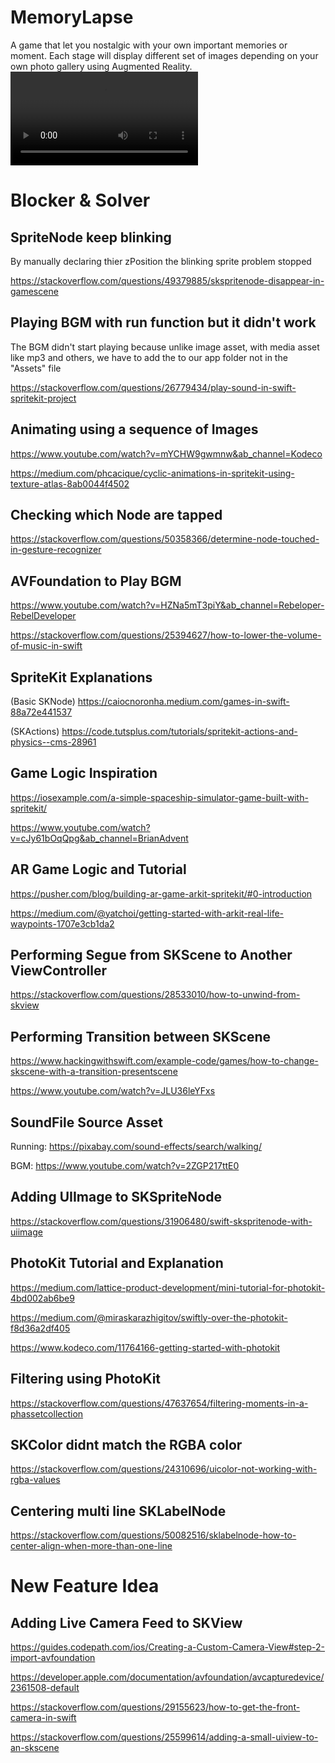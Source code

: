 # MemoryLapse
A game that let you nostalgic with your own important memories or moment. Each stage will display different set of images depending on your own photo gallery using Augmented Reality.
![](/Documentation/Documentation/MemoryLapseBumper.mp4)

# Blocker & Solver

## SpriteNode keep blinking
By manually declaring thier zPosition the blinking sprite problem stopped

https://stackoverflow.com/questions/49379885/skspritenode-disappear-in-gamescene

## Playing BGM with run function but it didn't work
The BGM didn't start playing because unlike image asset, with media asset like mp3 and others, we have to add the to our app folder not in the "Assets" file 

https://stackoverflow.com/questions/26779434/play-sound-in-swift-spritekit-project

## Animating using a sequence of Images
https://www.youtube.com/watch?v=mYCHW9gwmnw&ab_channel=Kodeco

https://medium.com/phcacique/cyclic-animations-in-spritekit-using-texture-atlas-8ab0044f4502

## Checking which Node are tapped
https://stackoverflow.com/questions/50358366/determine-node-touched-in-gesture-recognizer

## AVFoundation to Play BGM
https://www.youtube.com/watch?v=HZNa5mT3piY&ab_channel=Rebeloper-RebelDeveloper

https://stackoverflow.com/questions/25394627/how-to-lower-the-volume-of-music-in-swift

## SpriteKit Explanations
(Basic SKNode) https://caiocnoronha.medium.com/games-in-swift-88a72e441537

(SKActions) https://code.tutsplus.com/tutorials/spritekit-actions-and-physics--cms-28961

## Game Logic Inspiration
https://iosexample.com/a-simple-spaceship-simulator-game-built-with-spritekit/

https://www.youtube.com/watch?v=cJy61bOqQpg&ab_channel=BrianAdvent

## AR Game Logic and Tutorial
https://pusher.com/blog/building-ar-game-arkit-spritekit/#0-introduction

https://medium.com/@yatchoi/getting-started-with-arkit-real-life-waypoints-1707e3cb1da2

## Performing Segue from SKScene to Another ViewController
https://stackoverflow.com/questions/28533010/how-to-unwind-from-skview

## Performing Transition between SKScene
https://www.hackingwithswift.com/example-code/games/how-to-change-skscene-with-a-transition-presentscene

https://www.youtube.com/watch?v=JLU36leYFxs

## SoundFile Source Asset
Running: https://pixabay.com/sound-effects/search/walking/

BGM: https://www.youtube.com/watch?v=2ZGP217ttE0

## Adding UIImage to SKSpriteNode
https://stackoverflow.com/questions/31906480/swift-skspritenode-with-uiimage

## PhotoKit Tutorial and Explanation
https://medium.com/lattice-product-development/mini-tutorial-for-photokit-4bd002ab6be9

https://medium.com/@miraskarazhigitov/swiftly-over-the-photokit-f8d36a2df405

https://www.kodeco.com/11764166-getting-started-with-photokit

## Filtering using PhotoKit
https://stackoverflow.com/questions/47637654/filtering-moments-in-a-phassetcollection

## SKColor didnt match the RGBA color
https://stackoverflow.com/questions/24310696/uicolor-not-working-with-rgba-values

## Centering multi line SKLabelNode
https://stackoverflow.com/questions/50082516/sklabelnode-how-to-center-align-when-more-than-one-line

# New Feature Idea

## Adding Live Camera Feed to SKView
https://guides.codepath.com/ios/Creating-a-Custom-Camera-View#step-2-import-avfoundation

https://developer.apple.com/documentation/avfoundation/avcapturedevice/2361508-default

https://stackoverflow.com/questions/29155623/how-to-get-the-front-camera-in-swift

https://stackoverflow.com/questions/25599614/adding-a-small-uiview-to-an-skscene
